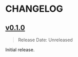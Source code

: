 # CHANGELOG

## [v0.1.0](https://github.com/vmware/vcf-sdk-go/releases/tag/v0.1.0)

> Release Date: Unreleased

Initial release.
